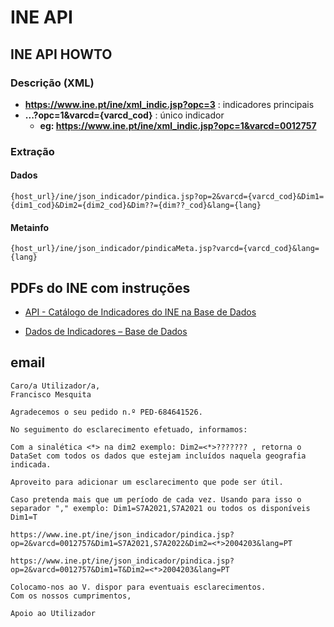 # INE API

## INE API HOWTO

### Descrição (XML)

- __<https://www.ine.pt/ine/xml_indic.jsp?opc=3>__ : indicadores principais
- __...?opc=1&varcd={varcd_cod}__ : único indicador
  - __eg: <https://www.ine.pt/ine/xml_indic.jsp?opc=1&varcd=0012757>__

### Extração

#### Dados

```{text}
{host_url}/ine/json_indicador/pindica.jsp?op=2&varcd={varcd_cod}&Dim1={dim1_cod}&Dim2={dim2_cod}&Dim??={dim??_cod}&lang={lang}
```

#### Metainfo

```{text}
{host_url}/ine/json_indicador/pindicaMeta.jsp?varcd={varcd_cod}&lang={lang}
```

## PDFs do INE com instruções

- [API - Catálogo de Indicadores do INE na Base de Dados](https://www.ine.pt/ngt_server/attachfileu.jsp?look_parentBoui=322788851&att_display=n&att_download=y)

- [Dados de Indicadores – Base de Dados](https://www.ine.pt/ngt_server/attachfileu.jsp?look_parentBoui=322762582&att_display=n&att_download=y)

## email

```{text}
Caro/a Utilizador/a,
Francisco Mesquita

Agradecemos o seu pedido n.º PED-684641526.

No seguimento do esclarecimento efetuado, informamos:

Com a sinalética <*> na dim2 exemplo: Dim2=<*>??????? , retorna o DataSet com todos os dados que estejam incluídos naquela geografia indicada.

Aproveito para adicionar um esclarecimento que pode ser útil.

Caso pretenda mais que um período de cada vez. Usando para isso o separador "," exemplo: Dim1=S7A2021,S7A2021 ou todos os disponíveis Dim1=T

https://www.ine.pt/ine/json_indicador/pindica.jsp?op=2&varcd=0012757&Dim1=S7A2021,S7A2022&Dim2=<*>2004203&lang=PT

https://www.ine.pt/ine/json_indicador/pindica.jsp?op=2&varcd=0012757&Dim1=T&Dim2=<*>2004203&lang=PT

Colocamo-nos ao V. dispor para eventuais esclarecimentos.
Com os nossos cumprimentos, 

Apoio ao Utilizador

```
